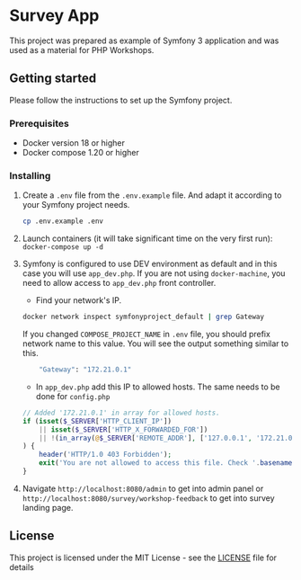 # Survey App

This project was prepared as example of Symfony 3 application and was used as a material for PHP Workshops.

## Getting started
Please follow the instructions to set up the Symfony project.

### Prerequisites
* Docker version 18 or higher
* Docker compose 1.20 or higher

### Installing
1. Create a `.env` file from the `.env.example` file. And adapt it according to your Symfony project needs.
    ```bash
    cp .env.example .env
    ```
2. Launch containers (it will take significant time on the very first run):
    ``` docker-compose up -d ```
3. Symfony is configured to use DEV environment as default and in this case you will use `app_dev.php`. If you are not using `docker-machine`, you need to allow access to `app_dev.php` front controller.
    - Find your network's IP.
    ```bash
    docker network inspect symfonyproject_default | grep Gateway
    ```
    
    If you changed `COMPOSE_PROJECT_NAME` in `.env` file, you should prefix network name to this value. You will see the output something similar to this.
    ```bash
        "Gateway": "172.21.0.1"
    ```
    
    - In `app_dev.php` add this IP to allowed hosts. The same needs to be done for `config.php`
    ```php
    // Added '172.21.0.1' in array for allowed hosts.
    if (isset($_SERVER['HTTP_CLIENT_IP'])
        || isset($_SERVER['HTTP_X_FORWARDED_FOR'])
        || !(in_array(@$_SERVER['REMOTE_ADDR'], ['127.0.0.1', '172.21.0.1', '::1'], true) || PHP_SAPI === 'cli-server')
    ) {
        header('HTTP/1.0 403 Forbidden');
        exit('You are not allowed to access this file. Check '.basename(__FILE__).' for more information.');
    }
    ```
4. Navigate `http://localhost:8080/admin` to get into admin panel or `http://localhost:8080/survey/workshop-feedback` to get into survey landing page.

## License

This project is licensed under the MIT License - see the [LICENSE](LICENSE) file for details
